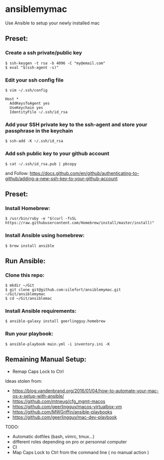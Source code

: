 # ansiblemymac

Use Ansible to setup your newly installed mac

## Preset:

### Create a ssh private/public key

	$ ssh-keygen -t rsa -b 4096 -C "my@email.com"
	$ eval "$(ssh-agent -s)"

### Edit your ssh config file

	$ vim ~/.ssh/config
	
	Host *
  	  AddKeysToAgent yes
  	  UseKeychain yes
  	  IdentityFile ~/.ssh/id_rsa
	  
### Add your SSH private key to the ssh-agent and store your passphrase in the keychain

	$ ssh-add -K ~/.ssh/id_rsa
	
### Add ssh public key to your github account

	$ cat ~/.ssh/id_rsa.pub | pbcopy
	
and Follow: https://docs.github.com/en/github/authenticating-to-github/adding-a-new-ssh-key-to-your-github-account
	
## Preset:

### Install Homebrew:

	$ /usr/bin/ruby -e "$(curl -fsSL https://raw.githubusercontent.com/Homebrew/install/master/install)"	

### Install Ansible using homebrew:

	$ brew install ansible


## Run Ansible:

### Clone this repo:

	$ mkdir ~/Git
	$ git clone git@github.com:silefort/ansiblemymac.git ~/Git/ansiblemymac
	$ cd ~/Git/ansiblemac

### Install Ansible requirements:

	$ ansible-galaxy install geerlingguy.homebrew

### Run your playbook:

	$ ansible-playbook main.yml -i inventory.ini -K 

## Remaining Manual Setup:

* Remap Caps Lock to Ctrl


Ideas stolen from:
* https://blog.vandenbrand.org/2016/01/04/how-to-automate-your-mac-os-x-setup-with-ansible/
* https://github.com/mtneug/cfg_mgmt-macos
* https://github.com/geerlingguy/macos-virtualbox-vm
* https://github.com/MWGriffin/ansible-playbooks
* https://github.com/geerlingguy/mac-dev-playbook

TODO:
* Automatic dotfiles (bash, vimrc, tmux...)
* different roles depending on pro or personnal computer
* CI
* Map Caps Lock to Ctrl from the command line ( no manual action )
